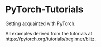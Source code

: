 # PyTorch-Tutorials
Getting acquainted with PyTorch.

All examples derived from the tutorials at https://pytorch.org/tutorials/beginner/blitz.
